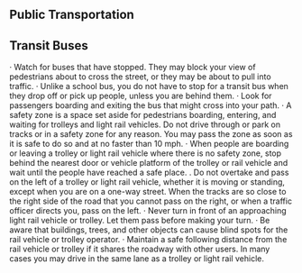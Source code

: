 ## Public Transportation
## Transit Buses
· Watch for buses that have stopped. They may block your view of pedestrians about to cross the street, or they may be about to pull into traffic.
· Unlike a school bus, you do not have to stop for a transit bus when they drop off or pick up people, unless you are behind them.
· Look for passengers boarding and exiting the bus that might cross into your path.
· A safety zone is a space set aside for pedestrians boarding, entering, and waiting for trolleys and light rail vehicles. Do not drive through or park on tracks or in a safety zone for any reason. You may pass the zone as soon as it is safe to do so and at no faster than 10 mph.
· When people are boarding or leaving a trolley or light rail vehicle where there is no safety zone, stop behind the nearest door or vehicle platform of the trolley or rail vehicle and wait until the people have reached a safe place.
. Do not overtake and pass on the left of a trolley or light rail vehicle, whether it is moving or standing, except when you are on a one-way street. When the tracks are so close to the right side of the road that you cannot pass on the right, or when a traffic officer directs you, pass on the left.
· Never turn in front of an approaching light rail vehicle or trolley. Let them pass before making your turn.
· Be aware that buildings, trees, and other objects can cause blind spots for the rail vehicle or trolley operator.
· Maintain a safe following distance from the rail vehicle or trolley if it shares the roadway with other users. In many cases you may drive in the same lane as a trolley or light rail vehicle.